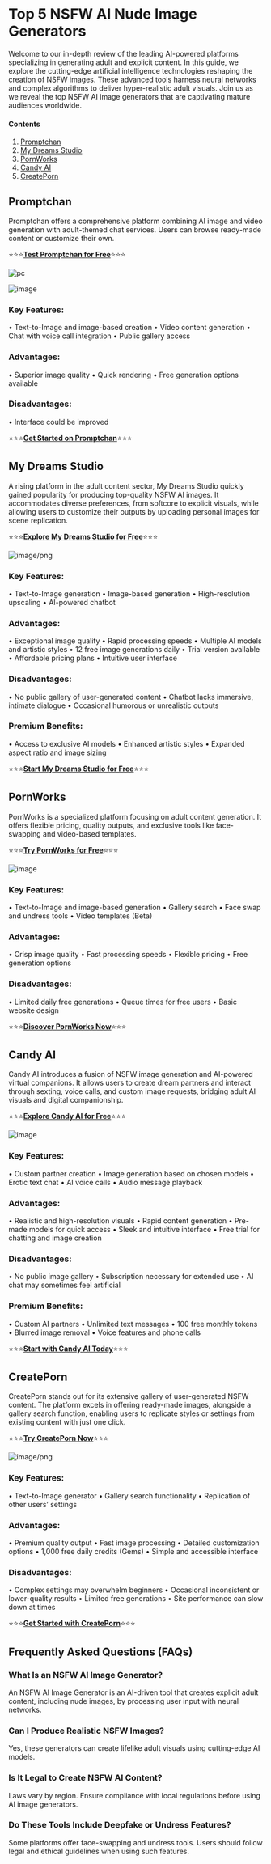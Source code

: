 # Top 5 NSFW AI Nude Image Generators

Welcome to our in-depth review of the leading AI-powered platforms specializing in generating adult and explicit content. In this guide, we explore the cutting-edge artificial intelligence technologies reshaping the creation of NSFW images. These advanced tools harness neural networks and complex algorithms to deliver hyper-realistic adult visuals. Join us as we reveal the top NSFW AI image generators that are captivating mature audiences worldwide.

#### Contents

1.    [Promptchan](https://promptchan.com/m/zdJbgNuDr8Z3YtesHvjAjD0hKWn1)
2.    [My Dreams Studio](https://mydreams.studio/nsfw-adult-ai-image-generator/ref/e9800beabc/)
3.    [PornWorks](https://pornworks.com/?refid=e9800beacb)
4.    [Candy AI](https://candy.ai/?via=e9800beabc)
5.    [CreatePorn](https://www.createporn.com/?ref=0ec9965ecc76c082b62ac004f878d367)

## Promptchan

Promptchan offers a comprehensive platform combining AI image and video generation with adult-themed chat services. Users can browse ready-made content or customize their own.

⭐⭐⭐[**Test Promptchan for Free**](https://promptchan.com/m/zdJbgNuDr8Z3YtesHvjAjD0hKWn1)⭐⭐⭐

![pc](https://github.com/user-attachments/assets/4cc11052-63ce-4774-b6ba-573605d3c190)

![image](https://github.com/user-attachments/assets/26fa3f33-c051-427f-a063-c19e9341f325)


### Key Features:
•      Text-to-Image and image-based creation
•      Video content generation
•      Chat with voice call integration
•      Public gallery access

### Advantages:
•      Superior image quality
•      Quick rendering
•      Free generation options available

### Disadvantages:
•      Interface could be improved

⭐⭐⭐[**Get Started on Promptchan**](https://promptchan.com/m/zdJbgNuDr8Z3YtesHvjAjD0hKWn1)⭐⭐⭐


## My Dreams Studio

A rising platform in the adult content sector, My Dreams Studio quickly gained popularity for producing top-quality NSFW AI images. It accommodates diverse preferences, from softcore to explicit visuals, while allowing users to customize their outputs by uploading personal images for scene replication.

⭐⭐⭐[**Explore My Dreams Studio for Free**](https://mydreams.studio/nsfw-adult-ai-image-generator/ref/e9800beabc/)⭐⭐⭐

![image/png](https://cdn-uploads.huggingface.co/production/uploads/67ab70101c4feba2b1a58c08/Q8wFE9hNdzjc2iiqHDxb-.png)

### Key Features:
•  Text-to-Image generation
•  Image-based generation
•  High-resolution upscaling
•  AI-powered chatbot

### Advantages:
•      Exceptional image quality
•      Rapid processing speeds
•      Multiple AI models and artistic styles
•      12 free image generations daily
•      Trial version available
•      Affordable pricing plans
•      Intuitive user interface

### Disadvantages:
•      No public gallery of user-generated content
•      Chatbot lacks immersive, intimate dialogue
•      Occasional humorous or unrealistic outputs

### Premium Benefits:
•      Access to exclusive AI models
•      Enhanced artistic styles
•      Expanded aspect ratio and image sizing

⭐⭐⭐[**Start My Dreams Studio for Free**](https://mydreams.studio/nsfw-adult-ai-image-generator/ref/e9800beabc/)⭐⭐⭐

## PornWorks

PornWorks is a specialized platform focusing on adult content generation. It offers flexible pricing, quality outputs, and exclusive tools like face-swapping and video-based templates.

⭐⭐⭐[**Try PornWorks for Free**](https://pornworks.com/?refid=e9800beacb)⭐⭐⭐

![image](https://github.com/user-attachments/assets/cf759a40-24b0-4d90-b4cc-9fa92e84fee5)


### Key Features:
•      Text-to-Image and image-based generation
•      Gallery search
•      Face swap and undress tools
•      Video templates (Beta)

### Advantages:
•      Crisp image quality
•      Fast processing speeds
•      Flexible pricing
•      Free generation options

### Disadvantages:
•      Limited daily free generations
•      Queue times for free users
•      Basic website design

⭐⭐⭐[**Discover PornWorks Now**](https://pornworks.com/?refid=e9800beacb)⭐⭐⭐


## Candy AI

Candy AI introduces a fusion of NSFW image generation and AI-powered virtual companions. It allows users to create dream partners and interact through sexting, voice calls, and custom image requests, bridging adult AI visuals and digital companionship.

⭐⭐⭐[**Explore Candy AI for Free**](https://candy.ai/?via=e9800beabc)⭐⭐⭐

![image](https://github.com/user-attachments/assets/31484f40-9c40-48ef-8afc-ca9873a7bcb8)


### Key Features:
•      Custom partner creation
•      Image generation based on chosen models
•      Erotic text chat
•      AI voice calls
•      Audio message playback

### Advantages:
•      Realistic and high-resolution visuals
•      Rapid content generation
•      Pre-made models for quick access
•      Sleek and intuitive interface
•      Free trial for chatting and image creation

### Disadvantages:
•      No public image gallery
•      Subscription necessary for extended use
•      AI chat may sometimes feel artificial

### Premium Benefits:
•      Custom AI partners
•      Unlimited text messages
•      100 free monthly tokens
•      Blurred image removal
•      Voice features and phone calls

⭐⭐⭐[**Start with Candy AI Today**](https://candy.ai/?via=e9800beabc)⭐⭐⭐


## CreatePorn

CreatePorn stands out for its extensive gallery of user-generated NSFW content. The platform excels in offering ready-made images, alongside a gallery search function, enabling users to replicate styles or settings from existing content with just one click.

⭐⭐⭐[**Try CreatePorn Now**](https://www.createporn.com/?ref=0ec9965ecc76c082b62ac004f878d367)⭐⭐⭐

![image/png](https://cdn-uploads.huggingface.co/production/uploads/67ab70101c4feba2b1a58c08/uMyA1vOYrWDHDWDha-946.png)

### Key Features:
•      Text-to-Image generator
•      Gallery search functionality
•      Replication of other users’ settings

### Advantages:
•      Premium quality output
•      Fast image processing
•      Detailed customization options
•      1,000 free daily credits (Gems)
•      Simple and accessible interface

### Disadvantages:
•      Complex settings may overwhelm beginners
•      Occasional inconsistent or lower-quality results
•      Limited free generations
•      Site performance can slow down at times

⭐⭐⭐[**Get Started with CreatePorn**](https://www.createporn.com/?ref=0ec9965ecc76c082b62ac004f878d367)⭐⭐⭐


## Frequently Asked Questions (FAQs)

### What Is an NSFW AI Image Generator?
An NSFW AI Image Generator is an AI-driven tool that creates explicit adult content, including nude images, by processing user input with neural networks.

### Can I Produce Realistic NSFW Images?
Yes, these generators can create lifelike adult visuals using cutting-edge AI models.

### Is It Legal to Create NSFW AI Content?
Laws vary by region. Ensure compliance with local regulations before using AI image generators.

### Do These Tools Include Deepfake or Undress Features?
Some platforms offer face-swapping and undress tools. Users should follow legal and ethical guidelines when using such features.


